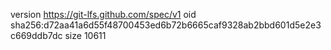 version https://git-lfs.github.com/spec/v1
oid sha256:d72aa41a6d55f48700453ed6b72b6665caf9328ab2bbd601d5e2e3c669ddb7dc
size 10611
